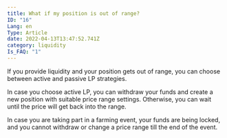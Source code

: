 ```yaml
---
title: What if my position is out of range?
ID: "16"
Lang: en
Type: Article
date: 2022-04-13T13:47:52.741Z
category: liquidity
Is_FAQ: "1"
---
```

If you provide liquidity and your position gets out of range, you can choose between active and passive LP strategies. 

In case you choose active LP, you can withdraw your funds and create a new position with suitable price range settings. Otherwise, you can wait until the price will get back into the range.

In case you are taking part in a farming event, your funds are being locked, and you cannot withdraw or change a price range till the end of the event.